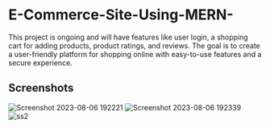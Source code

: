 # E-Commerce-Site-Using-MERN-
This project is ongoing and will have features like user login, a shopping cart for adding products, product ratings, and reviews. The goal is to create a user-friendly platform for shopping online with easy-to-use features and a secure experience.

## Screenshots
![Screenshot 2023-08-06 192221](https://github.com/5Asim/E-Commerce-Site-Using-MERN-/assets/99310309/0e7d0911-1b99-4bde-97a8-9a66cfda11f9)
![Screenshot 2023-08-06 192339](https://github.com/5Asim/E-Commerce-Site-Using-MERN-/assets/99310309/039a9451-f495-482d-aefa-e66db2d18200)
![ss2](https://github.com/5Asim/E-Commerce-Site-Using-MERN-/assets/99310309/ac35e92f-6d72-4cd3-82bc-7b4761d78f47)
